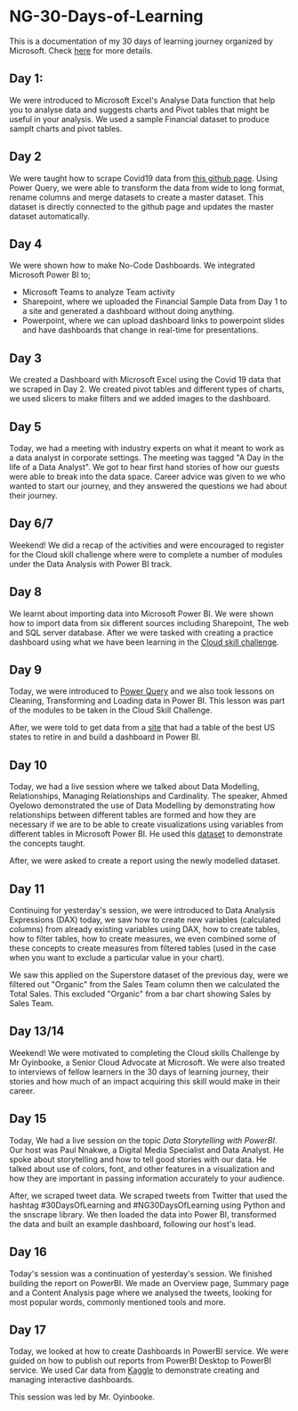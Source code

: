 # NG-30-Days-of-Learning
This is a documentation of my 30 days of learning journey organized by Microsoft. Check [here](https://aka.ms/30DLDATLandingPage) for more details.

## Day 1:
We were introduced to Microsoft Excel's Analyse Data function that help you to analyse data and suggests charts and Pivot tables that might be useful in your analysis. We used a sample Financial dataset to produce samplt charts and pivot tables.

## Day 2
We were taught how to scrape Covid19 data from [this github page](https://github.com/CSSEGISandData/COVID-19/tree/master/csse_covid_19_data/csse_covid_19_time_series). Using Power Query, we were able to transform the data from wide to long format, rename columns and merge datasets to create a master dataset. This dataset is directly connected to the github page and updates the master dataset automatically.

## Day 4
We were shown how to make No-Code Dashboards. We integrated Microsoft Power BI to; 
* Microsoft Teams to analyze Team activity 
* Sharepoint, where we uploaded the Financial Sample Data from Day 1 to a site and generated a dashboard without doing anything.
* Powerpoint, where we can upload dashboard links to powerpoint slides and have dashboards that change in real-time for presentations.

## Day 3
We created a Dashboard with Microsoft Excel using the Covid 19 data that we scraped in Day 2. We created pivot tables and different types of charts, we used slicers to make filters and we added images to the dashboard.

## Day 5
Today, we had a meeting with industry experts on what it meant to work as a data analyst in corporate settings. The meeting was tagged "A Day in the life of a Data Analyst". We got to hear first hand stories of how our guests were able to break into the data space. Career advice was given to we who wanted to start our journey, and they answered the questions we had about their journey.

## Day 6/7
Weekend! We did a recap of the activities and were encouraged to register for the Cloud skill challenge where were to complete a number of modules under the Data Analysis with Power BI track.

## Day 8
We learnt about importing data into Microsoft Power BI. We were shown how to import data from six different sources including Sharepoint, The web and SQL server database. After we were tasked with creating a practice dashboard using what we have been learning in the [Cloud skill challenge](https://aka.ms/30DLDataAnalysis).

## Day 9
Today, we were introduced to [Power Query](https://aka.ms/30DLDATPQEditor) and we also took lessons on Cleaning, Transforming and Loading data in Power BI. This lesson was part of the modules to be taken in the Cloud Skill Challenge.

After, we were told to get data from a [site](https://www.bankrate.com/retirement/best-and-worst-states-for-retirement/) that had a table of the best US states to retire in and build a dashboard in Power BI.

## Day 10
Today, we had a live session where we talked about Data Modelling, Relationships, Managing Relationships and Cardinality. The speaker, Ahmed Oyelowo demonstrated the use of Data Modelling by demonstrating how relationships between different tables are formed and how they are necessary if we are to be able to create visualizations using variables from different tables in Microsoft Power BI. He used this [dataset](https://aka.ms/30DLDATGitHubRepo) to demonstrate the concepts taught.

After, we were asked to create a report using the newly modelled dataset.

## Day 11
Continuing for yesterday's session, we were introduced to Data Analysis Expressions (DAX) today, we saw how to create new variables (calculated columns) from already existing variables using DAX, how to create tables, how to filter tables, how to create measures, we even combined some of these concepts to create measures from filtered tables (used in the case when you want to exclude a particular value in your chart).

We saw this applied on the Superstore dataset of the previous day, were we filtered out "Organic" from the Sales Team column then we calculated the Total Sales. This excluded "Organic" from a bar chart showing Sales by Sales Team. 

## Day 13/14
Weekend! We were motivated to completing the Cloud skills Challenge by Mr Oyinbooke, a Senior Cloud Advocate at Microsoft. We were also treated to interviews of fellow learners in the 30 days of learning journey, their stories and how much of an impact acquiring this skill would make in their career.

## Day 15
Today, We had a live session on the topic *Data Storytelling with PowerBI*. Our host was Paul Nnakwe, a Digital Media Specialist and Data Analyst. He spoke about storytelling and how to tell good stories with our data. He talked about use of colors, font, and other features in a visualization and how they are important in passing information accurately to your audience.

After, we scraped tweet data. We scraped tweets from Twitter that used the hashtag #30DaysOfLearning and #NG30DaysOfLearning using Python and the snscrape library. We then loaded the data into Power BI, transformed the data and built an example dashboard, following our host's lead.

## Day 16
Today's session was a continuation of yesterday's session. We finished building the report on PowerBI. We made an Overview page, Summary page and a Content Analysis page where we analysed the tweets, looking for most popular words, commonly mentioned tools and more. 

## Day 17
Today, we looked at how to create Dashboards in PowerBI service. We were guided on how to publish out reports from PowerBI Desktop to PowerBI service. We used Car data from [Kaggle](https://aka.ms/30DLDATGitHubRepo) to demonstrate creating and managing interactive dashboards.

This session was led by Mr. Oyinbooke.
